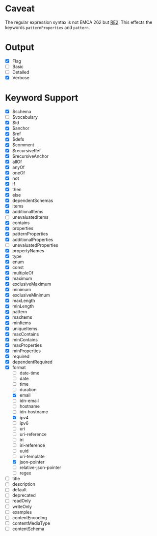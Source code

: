# Caveat

The regular expression syntax is not EMCA 262 but [RE2](https://golang.org/s/re2syntax).
This effects the keywords `patternProperties` and `pattern`.

# Output

- [x] Flag
- [ ] Basic
- [ ] Detailed
- [x] Verbose

# Keyword Support

- [x] $schema
- [ ] $vocabulary
- [x] $id
- [x] $anchor
- [x] $ref
- [x] $defs
- [x] $comment
- [x] $recursiveRef
- [x] $recursiveAnchor
- [x] allOf
- [x] anyOf
- [x] oneOf
- [x] not
- [x] if
- [x] then
- [x] else
- [x] dependentSchemas
- [x] items
- [x] additionalItems
- [ ] unevaluatedItems
- [x] contains
- [x] properties
- [x] patternProperties
- [x] additionalProperties
- [ ] unevaluatedProperties
- [x] propertyNames
- [x] type
- [x] enum
- [x] const
- [x] multipleOf
- [x] maximum
- [x] exclusiveMaximum
- [x] minimum
- [x] exclusiveMinimum
- [x] maxLength
- [x] minLength
- [x] pattern
- [x] maxItems
- [x] minItems
- [x] uniqueItems
- [x] maxContains
- [x] minContains
- [x] maxProperties
- [x] minProperties
- [x] required
- [x] dependentRequired
- [x] format
  - [ ] date-time
  - [ ] date
  - [ ] time
  - [ ] duration
  - [x] email
  - [ ] idn-email
  - [ ] hostname
  - [ ] idn-hostname
  - [x] ipv4
  - [ ] ipv6
  - [ ] uri
  - [ ] uri-reference
  - [ ] iri
  - [ ] iri-reference
  - [ ] uuid
  - [ ] uri-template
  - [x] json-pointer
  - [ ] relative-json-pointer
  - [ ] regex
- [ ] title
- [ ] description
- [ ] default
- [ ] deprecated
- [ ] readOnly
- [ ] writeOnly
- [ ] examples
- [ ] contentEncoding
- [ ] contentMediaType
- [ ] contentSchema
